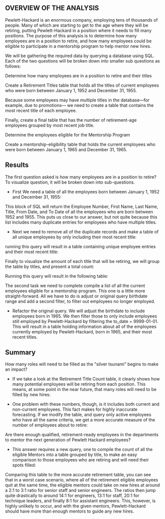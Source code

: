 ## OVERVIEW OF THE ANALYSIS
Pewlett-Hackard is an enormous company, employing tens of thousands of people. Many of which are starting to get to the age where they will be retiring, putting Pewlett-Hackard in a position where it needs to fill many positions. The purpose of this analysis is to determine how many employees are in a position to retire, and how many employees could be eligible to participate in a mentorship program to help mentor new hires.

We will be gathering the required data by querying a database using SQL. Each of the two questions will be broken down into smaller sub questions as follows:

Determine how many employees are in a position to retire and their titles

Create a Retirement Titles table that holds all the titles of current employees who were born between January 1, 1952 and December 31, 1955.

Because some employees may have multiple titles in the database—for example, due to promotions— we need to create a table that contains the most recent title of each employee.

Finally, create a final table that has the number of retirement-age employees grouped by most recent job title.

Determine the employees eligible for the Mentorship Program

Create a mentorship-eligibility table that holds the current employees who were born between January 1, 1965 and December 31, 1965.
## Results
The first question asked is how many employees are in a position to retire? To visualize question, it will be broken down into sub-questions.

* First We need a table of all the employees born between January 1, 1952 and December 31, 1955:


This block of SQL will return the Employee Number, First Name, Last Name, Title, From Date, and To Date of all the employees who are born between 1952 and 1955. This puts us close to our answer, but not quite because this list includes many duplicate entries for employees who have multiple titles.

* Next we need to remove all of the duplicate records and make a table of all unique employees by only including their most recent title:


running this query will result in a table containing unique employee entries and their most recent title:


Finally to visualize the amount of each title that will be retiring, we will group the table by titles, and present a total count:

Running this query will result in the following table:

The second task we need to complete compile a list of all the current employees eligible for a mentorship program. This one is a little more straight-forward. All we have to do is adjust or original query birthdate range and add a second filter, to filter out employees no longer employed.

* Refactor the original query. We will adjust the birthdate to include employees born in 1965. We then filter those to only include employees still employed by Pewlett-Hackard by filtering the to_date = 9999-01-01. This will result in a table holding information about all of the employees currently employed by Pewlett-Hackard, born in 1965, and their most recent titles.


## Summary
How many roles will need to be filled as the "silver tsunami" begins to make an impact?

* If we take a look at the Retirement Title Count table, it clearly shows how many potential employees will be retiring from each position. This means, at some point in the near future, that many roles will need to be filled by new hires:


* One problem with these numbers, though, is it includes both current and non-current employees. This fact makes for highly inaccurate forecasting. If we modify the table, and query only active employees who have all the same criteria, we get a more accurate measure of the number of employees about to retire:

Are there enough qualified, retirement-ready employees in the departments to mentor the next generation of Pewlett Hackard employees?

* This answer requires a new query, one to compile the count of all the eligible Mentors into a table grouped by title, to make an easy comparison to those employees who are retiring and will need their spots filled:


Comparing this table to the more accurate retirement table, you can see that in a worst case scenario, where all of the retirement eligible employees quit at the same time, the eligible mentors could take on new hires at around a 2:1 to 3:1 ratio for senior staff and senior engineers. The ratios then jump quite drastically to around 14:1 for engineers, 13:1 for staff, 20:1 for technique leaders, and finally 8:1 for assistant engineers. This, however, is highly unlikely to occur, and with the given mentors, Pewlett-Hackard should have more than enough mentors to guide any new hires.